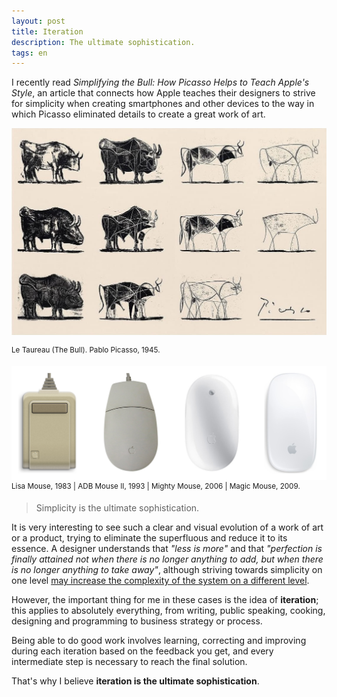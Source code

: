 ```yaml
---
layout: post
title: Iteration
description: The ultimate sophistication.
tags: en
---
```


I recently read *Simplifying the Bull: How Picasso Helps to Teach Apple's
Style*, an article that connects how Apple teaches their
designers to strive for simplicity when creating smartphones and other devices
to the way in which Picasso eliminated details to create a great work of art.

![Le Taureau. Picasso][1]

<sup>Le Taureau (The Bull). Pablo Picasso, 1945.</sup>

![Apple Mouse Evolution][2]
<sup>Lisa Mouse, 1983 | ADB Mouse II, 1993 | Mighty Mouse, 2006 | Magic Mouse, 2009.</sup>

> Simplicity is the ultimate sophistication.

It is very interesting to see such a clear and visual evolution of a work of
art or a product, trying to eliminate the superfluous and reduce it to its
essence. A designer understands that *"less is more"* and that *"perfection is
finally attained not when there is no longer anything to add, but when there is
no longer anything to take away"*, although striving towards simplicity on one
level [may increase the complexity of the system on a different level][4].

However, the important thing for me in these cases is the idea of
**iteration**; this applies to absolutely everything, from writing, public
speaking, cooking, designing and programming to business strategy or process.

Being able to do good work involves learning, correcting and improving during
each iteration based on the feedback you get, and every intermediate step is
necessary to reach the final solution.

That's why I believe **iteration is the ultimate sophistication**.


[1]: /assets/images/posts/le-taureau-picasso.jpg
[2]: /assets/images/posts/apple-mouse-evolution.jpg
[4]: /mental-models-complexity-and-software/
